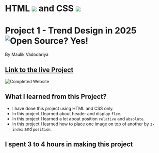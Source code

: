 # HTML ![](https://trendy-design-in-2025.netlify.app/images/readme-images/html-5-img.png) and CSS ![](https://trendy-design-in-2025.netlify.app/images/readme-images/css-3-img.png)

# Project 1 - Trend Design in 2025 ![Open Source? Yes!](https://badgen.net/badge/Open%20Source%20%3F/Yes%21/blue?icon=github)

By Maulik Vadodariya

## [Link to the live Project](https://trendy-design-in-2025.netlify.app/)

![Completed Website](https://trendy-design-in-2025.netlify.app/images/readme-images/ScreenShot-20221017204113.png)

## What I learned from this Project?

- I have done this project using HTML and CSS only.
- In this project I learned about header and display `flex`.
- In this project I learned a lot about position `relative` and `absolute`.
- In this project I learned how to place one image on top of another by `z-index` and `position`.

## I spent 3 to 4 hours in making this project
